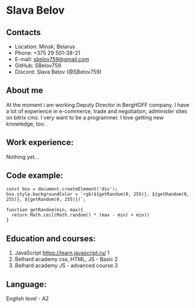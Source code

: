 # Slava Belov 

## Contacts
* Location: Minsk, Belarus
* Phone: +375 29 501-38-21
* E-mail: sbelov759@gmail.com
* GitHub: SBelov759
* Discord: Slava Belov (@SBelov759)

## About me

At the moment i am working  Deputy Director in BergHOFF company. I have a lot of experience in e-commerce, trade and negotiation, administer sites on bitrix cms. I very want to be a programmer. I love getting new knowledge, too.

## Work experience:
Nothing yet…

## Code example: 
```
const box = document.createElement('div');
box.style.backgroundColor = `rgb(${getRandom(0, 255)}, ${getRandom(0, 255)}, ${getRandom(0, 255)})`;

function getRandom(min, max){
  return Math.ceil(Math.random() * (max - min) + min))
}
```
## Education and courses:
1. JavaScript https://learn.javascript.ru/ 1
2. Belhard academy css, HTML, JS - Basic 2
3. Belhard academy JS - advanced course 3

## Language:
 English level - A2
 


